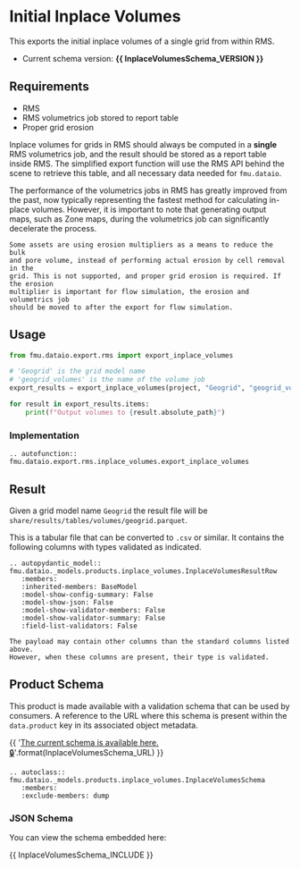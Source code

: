 # Initial Inplace Volumes

This exports the initial inplace volumes of a single grid from within RMS.

- Current schema version: **{{ InplaceVolumesSchema_VERSION }}**

## Requirements

- RMS
- RMS volumetrics job stored to report table
- Proper grid erosion

Inplace volumes for grids in RMS should always be computed in a **single** RMS
volumetrics job, and the result should be stored as a report table inside RMS.
The simplified export function will use the RMS API behind the scene to
retrieve this table, and all necessary data needed for `fmu.dataio`.

The performance of the volumetrics jobs in RMS has greatly improved from the
past, now typically representing the fastest method for calculating in-place
volumes. However, it is important to note that generating output maps, such as
Zone maps, during the volumetrics job can significantly decelerate the process.

```{note}
Some assets are using erosion multipliers as a means to reduce the bulk
and pore volume, instead of performing actual erosion by cell removal in the
grid. This is not supported, and proper grid erosion is required. If the erosion
multiplier is important for flow simulation, the erosion and volumetrics job
should be moved to after the export for flow simulation.
```

## Usage

```python
from fmu.dataio.export.rms import export_inplace_volumes

# 'Geogrid' is the grid model name
# 'geogrid_volumes' is the name of the volume job
export_results = export_inplace_volumes(project, "Geogrid", "geogrid_volumes")

for result in export_results.items:
    print(f"Output volumes to {result.absolute_path}")
```

### Implementation

```{eval-rst}
.. autofunction:: fmu.dataio.export.rms.inplace_volumes.export_inplace_volumes
```

## Result

Given a grid model name `Geogrid` the result file will be
`share/results/tables/volumes/geogrid.parquet`.

This is a tabular file that can be converted to `.csv` or similar. It contains
the following columns with types validated as indicated.

```{eval-rst}
.. autopydantic_model:: fmu.dataio._models.products.inplace_volumes.InplaceVolumesResultRow
   :members:
   :inherited-members: BaseModel
   :model-show-config-summary: False
   :model-show-json: False
   :model-show-validator-members: False
   :model-show-validator-summary: False
   :field-list-validators: False
```

```{note}
The payload may contain other columns than the standard columns listed above.
However, when these columns are present, their type is validated.
```

## Product Schema

This product is made available with a validation schema that can be used by
consumers. A reference to the URL where this schema is present within the
`data.product` key in its associated object metadata.

{{ '[The current schema is available here. 🔒]({})'.format(InplaceVolumesSchema_URL) }}

```{eval-rst}
.. autoclass:: fmu.dataio._models.products.inplace_volumes.InplaceVolumesSchema
   :members:
   :exclude-members: dump
```

### JSON Schema

You can view the schema embedded here:

{{ InplaceVolumesSchema_INCLUDE }}
